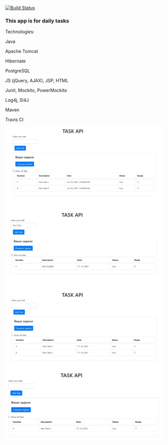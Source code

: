 [![Build Status](https://travis-ci.org/zely20/job4j_todo.svg?branch=master)](https://travis-ci.org/zely20/job4j_todo)
### This app is for daily tasks

Technologies:

Java

Apache Tomcat

Hibernate

PostgreSQL

JS (jQuery, AJAX), JSP, HTML

Junit, Mockito, PowerMockito

Log4j, Sl4J 

Maven

Travis CI

![ScreenShot](images/image_4.jpg)
![ScreenShot](images/image_1.jpg)
![ScreenShot](images/image_2.jpg)
![ScreenShot](images/image_3.jpg)

